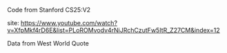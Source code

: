 <!--
 * @Author: LeiChen9 chenlei9691@gmail.com
 * @Date: 2024-07-09 23:03:54
 * @LastEditors: LeiChen9 chenlei9691@gmail.com
 * @LastEditTime: 2024-07-09 23:09:22
 * @FilePath: /SpeechDepDiag/Users/lei/Documents/Code/Vanilla/Transformer/README.md
 * @Description: 
 * 
 * Copyright (c) 2024 by Riceball, All Rights Reserved. 
-->
Code from Stanford CS25:V2

site: https://www.youtube.com/watch?v=XfpMkf4rD6E&list=PLoROMvodv4rNiJRchCzutFw5ItR_Z27CM&index=12

Data from West World Quote